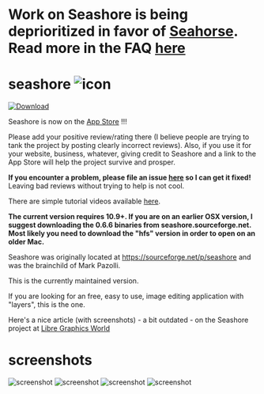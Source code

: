# Work on Seashore is being deprioritized in favor of [Seahorse](https://apps.apple.com/us/app/seahorse-image-editor/id6742335288?mt=12).  Read more in the FAQ [here](https://eolcoderllc.github.io/Seahorse/future_of_seashore)

# seashore ![icon](doc/icon.png)

[![Download](doc/download.png)](https://geo.itunes.apple.com/us/app/seashore/id1448648921?mt=12&app=apps)

Seashore is now on the [App Store](https://geo.itunes.apple.com/us/app/seashore/id1448648921?mt=12&app=apps) !!!

Please add your positive review/rating there (I believe people are trying to tank the project by posting clearly incorrect reviews). Also, if you use it for your website, business, whatever, giving credit to Seashore and a link to the App Store will help the project survive and prosper.

**If you encounter a problem, please file an issue [here](https://github.com/robaho/seashore/issues) so I can get it fixed!** Leaving bad reviews without trying to help is not cool.

There are simple tutorial videos available [here](https://www.youtube.com/@robertengels6827/videos).

**The current version requires 10.9+. If you are on an earlier OSX version, I suggest downloading the 0.6.6 binaries from seashore.sourceforge.net. Most likely you need to download the "hfs" version in order to open on an older Mac.**

Seashore was originally located at https://sourceforge.net/p/seashore and was the brainchild of Mark Pazolli.

This is the currently maintained version.

If you are looking for an free, easy to use, image editing application with "layers", this is the one.

Here's a nice article (with screenshots) - a bit outdated - on the Seashore project at [Libre Graphics World](https://librearts.org/2019/01/meet-seashore-free-image-editor-for-macos/)

# screenshots
![screenshot](doc/ss1.png)
![screenshot](doc/ss2.png)
![screenshot](doc/screenshot.png)
![screenshot](doc/screenshot2.png)
